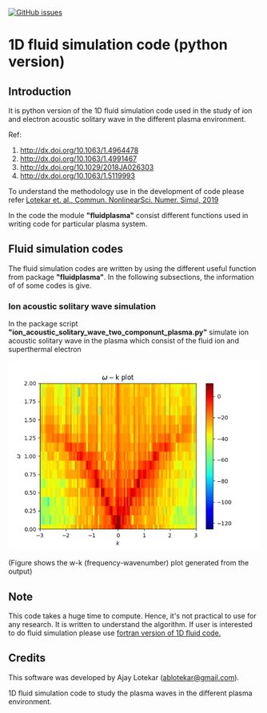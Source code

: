 [![GitHub issues](https://img.shields.io/github/issues/ablotekar/OneD-Fluid-Simulation-Python)](https://github.com/ablotekar/OneD-Fluid-Simulation-Python/issues)

# 1D fluid simulation code (python version)

## Introduction 
It is python version of the 1D fluid simulation code used in the study of 
ion and electron acoustic solitary wave in the different plasma environment. 

Ref:
1. http://dx.doi.org/10.1063/1.4964478
2. http://dx.doi.org/10.1063/1.4991467
3. http://dx.doi.org/10.1029/2018JA026303
4. http://dx.doi.org/10.1063/1.5119993

To understand the methodology use in the development of code please 
refer [Lotekar et. al., Commun. NonlinearSci. Numer. Simul, 2019](http://dx.doi.org/10.1016/j.cnsns.2018.07.041)

In the code the module **"fluidplasma"** consist different functions used in
writing code for particular plasma system. 

## Fluid simulation codes 

The fluid simulation codes are written by using the different useful function from
package **"fluidplasma"**. In the following subsections, the information of
of some codes is give. 

### Ion acoustic solitary wave simulation 
In the package script **"ion_acoustic_solitary_wave_two_componunt_plasma.py"** simulate
ion acoustic solitary wave in the plasma which consist of the fluid ion and 
superthermal electron 

![wkplot](./figures/wkplot.png)

(Figure shows the w-k (frequency-wavenumber) plot generated from the output)


## Note
This code takes a huge time to compute. Hence, it's not practical to use for any research. It is written to understand the algorithm. If user is interested to do fluid simulation please use [fortran version of 1D fluid code.](https://github.com/ablotekar/oneD-fluid-simulation-code-fortran.git)


## Credits
      
This software was developed by Ajay Lotekar ([ablotekar@gmail.com](ablotekar@gmail.com)).

1D fluid simulation code to study the plasma waves in the different plasma environment. 
